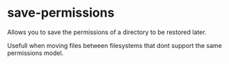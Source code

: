 # save-permissions
Allows you to save the permissions of a directory to be restored later.

Usefull when moving files between filesystems that dont support the same permissions model. 
